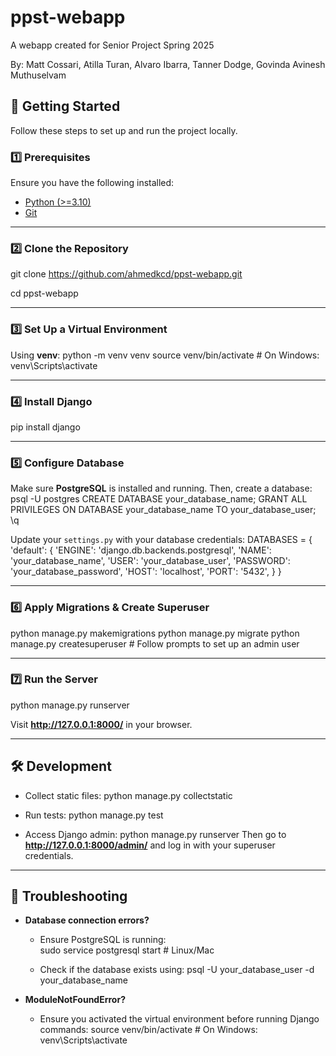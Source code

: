 # ppst-webapp

A webapp created for Senior Project Spring 2025

By: Matt Cossari, Atilla Turan, Alvaro Ibarra, Tanner Dodge, Govinda Avinesh Muthuselvam

## 🚀 Getting Started

Follow these steps to set up and run the project locally.

### 1️⃣ Prerequisites
Ensure you have the following installed:
- [Python (>=3.10)](https://www.python.org/downloads/)
- [Git](https://git-scm.com/)
---

### 2️⃣ Clone the Repository
git clone https://github.com/ahmedkcd/ppst-webapp.git

cd ppst-webapp

---

### 3️⃣ Set Up a Virtual Environment
Using **venv**:
python -m venv venv
source venv/bin/activate  # On Windows: venv\Scripts\activate


---

### 4️⃣ Install Django
pip install django

---

### 5️⃣ Configure Database
Make sure **PostgreSQL** is installed and running. Then, create a database:
psql -U postgres
CREATE DATABASE your_database_name;
GRANT ALL PRIVILEGES ON DATABASE your_database_name TO your_database_user;
\q

Update your `settings.py` with your database credentials:
DATABASES = {
    'default': {
        'ENGINE': 'django.db.backends.postgresql',
        'NAME': 'your_database_name',
        'USER': 'your_database_user',
        'PASSWORD': 'your_database_password',
        'HOST': 'localhost',
        'PORT': '5432',
    }
}

---

### 6️⃣ Apply Migrations & Create Superuser
python manage.py makemigrations
python manage.py migrate
python manage.py createsuperuser  # Follow prompts to set up an admin user

---

### 7️⃣ Run the Server
python manage.py runserver

Visit **http://127.0.0.1:8000/** in your browser.

---

## 🛠 Development
- Collect static files:
  python manage.py collectstatic

- Run tests:
  python manage.py test

- Access Django admin:
  python manage.py runserver
  Then go to **http://127.0.0.1:8000/admin/** and log in with your superuser credentials.

---

## 🐛 Troubleshooting
- **Database connection errors?**  
  - Ensure PostgreSQL is running:  
    sudo service postgresql start  # Linux/Mac
  
  - Check if the database exists using:
    psql -U your_database_user -d your_database_name

- **ModuleNotFoundError?**  
  - Ensure you activated the virtual environment before running Django commands:
    source venv/bin/activate  # On Windows: venv\Scripts\activate

